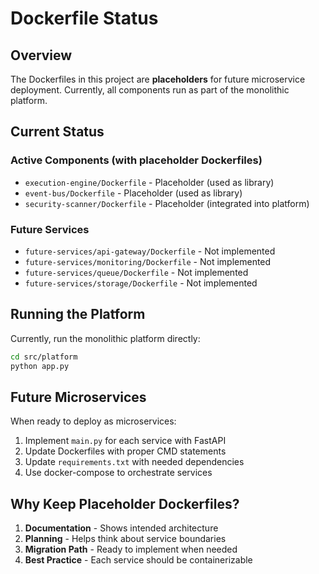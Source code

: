 # Dockerfile Status

## Overview

The Dockerfiles in this project are **placeholders** for future microservice deployment. Currently, all components run as part of the monolithic platform.

## Current Status

### Active Components (with placeholder Dockerfiles)
- `execution-engine/Dockerfile` - Placeholder (used as library)
- `event-bus/Dockerfile` - Placeholder (used as library)
- `security-scanner/Dockerfile` - Placeholder (integrated into platform)

### Future Services
- `future-services/api-gateway/Dockerfile` - Not implemented
- `future-services/monitoring/Dockerfile` - Not implemented
- `future-services/queue/Dockerfile` - Not implemented
- `future-services/storage/Dockerfile` - Not implemented

## Running the Platform

Currently, run the monolithic platform directly:
```bash
cd src/platform
python app.py
```

## Future Microservices

When ready to deploy as microservices:

1. Implement `main.py` for each service with FastAPI
2. Update Dockerfiles with proper CMD statements
3. Update `requirements.txt` with needed dependencies
4. Use docker-compose to orchestrate services

## Why Keep Placeholder Dockerfiles?

1. **Documentation** - Shows intended architecture
2. **Planning** - Helps think about service boundaries
3. **Migration Path** - Ready to implement when needed
4. **Best Practice** - Each service should be containerizable
